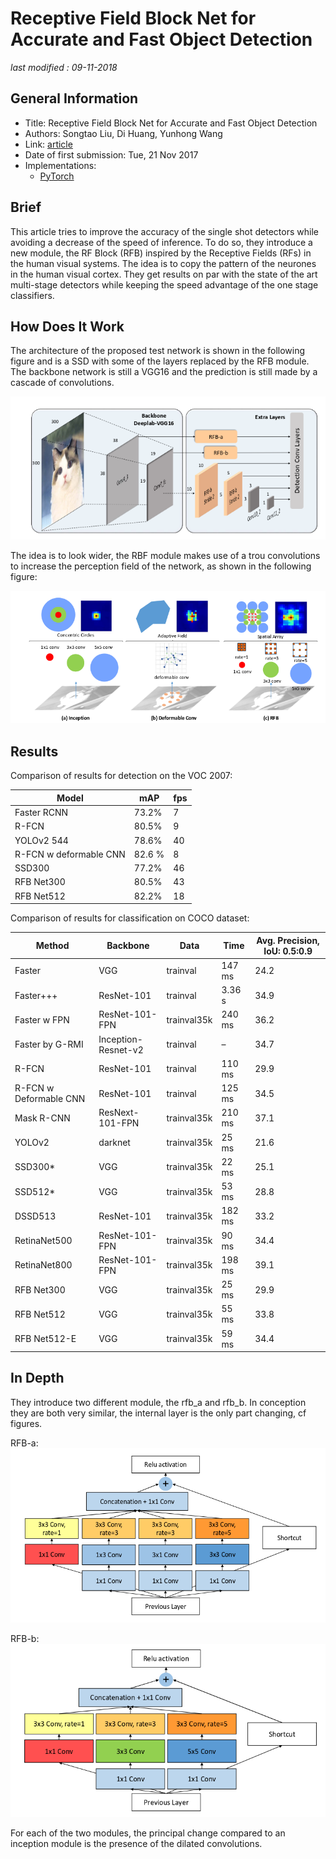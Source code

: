 # Receptive Field Block Net for Accurate and Fast Object Detection

_last modified : 09-11-2018_

## General Information

- Title: Receptive Field Block Net for Accurate and Fast Object Detection
- Authors: Songtao Liu, Di Huang, Yunhong Wang
- Link: [article](https://arxiv.org/abs/1711.07767)
- Date of first submission: Tue, 21 Nov 2017
- Implementations:
    - [PyTorch](https://github.com/ruinmessi/RFBNet)

## Brief

This article tries to improve the accuracy of the single shot detectors  while avoiding a decrease of the speed of inference. To do so, they  introduce a new module, the RF Block (RFB) inspired by the Receptive Fields (RFs) in the human visual systems. The idea is to copy the pattern of the neurones in the human visual cortex. They get results on par with the state of the art multi-stage detectors while keeping the speed advantage of the one stage classifiers.

## How Does It Work

The architecture of the proposed test network is shown in the following figure and is a SSD with some of the layers replaced by the RFB module. The backbone network is still a VGG16 and the prediction is still made by a cascade of convolutions.

![RFB Network](https://raw.githubusercontent.com/D3lt4lph4/papers/master/docs/images/imagedetection/rfb/rbf_network.png "RFB Network")

The idea is to look wider, the RBF module makes use of a trou convolutions to increase the perception field of the network, as shown in the following figure:

![RFB module activation](https://raw.githubusercontent.com/D3lt4lph4/papers/master/docs/images/imagedetection/rfb/rbf_spatial_precision.png "RFB module activation")

## Results

Comparison of results for detection on the VOC 2007:

| Model | mAP | fps |
|-------|-----|-----|
| Faster RCNN | 73.2% | 7 |
| R-FCN | 80.5% | 9 |
| YOLOv2 544 | 78.6% | 40 |
| R-FCN w deformable CNN | 82.6 \% | 8 |
| SSD300 | 77.2% | 46 |
| RFB Net300 | 80.5% | 43 |
| RFB Net512 | 82.2% | 18 |

Comparison of results for classification on COCO dataset:

| Method | Backbone | Data | Time | Avg. Precision, IoU: 0.5:0.9 |
|--------|----------|------|------|------------------------------|
| Faster | VGG | trainval |147 ms | 24.2 |
| Faster+++ | ResNet-101 | trainval | 3.36 s | 34.9 |
| Faster w FPN | ResNet-101-FPN | trainval35k | 240 ms | 36.2 |
| Faster by G-RMI | Inception-Resnet-v2 | trainval | – | 34.7 |
| R-FCN | ResNet-101| trainval | 110 ms | 29.9 |
| R-FCN w Deformable CNN  | ResNet-101| trainval | 125 ms | 34.5 |
| Mask R-CNN  | ResNext-101-FPN| trainval35k | 210 ms| 37.1 |
| YOLOv2  | darknet| trainval35k | 25 ms | 21.6 |
| SSD300*  | VGG| trainval35k | 22 ms | 25.1 |
| SSD512*  | VGG| trainval35k | 53 ms | 28.8 |
| DSSD513  | ResNet-101| trainval35k | 182 ms | 33.2 |
| RetinaNet500  | ResNet-101-FPN| trainval35k | 90 ms | 34.4 |
| RetinaNet800 | ResNet-101-FPN| trainval35k | 198 ms | 39.1 |
| RFB Net300 | VGG | trainval35k | 25 ms | 29.9 |
| RFB Net512 | VGG | trainval35k | 55 ms | 33.8 |
| RFB Net512-E | VGG | trainval35k | 59 ms | 34.4 |

## In Depth

They introduce two different module, the rfb_a and rfb_b. In conception they are both very similar, the internal layer is the only part changing, cf figures.

RFB-a:
![RFB module a](https://raw.githubusercontent.com/D3lt4lph4/papers/master/docs/images/imagedetection/rfb/rbf_module_a.png "RFB module a")

RFB-b:
![RFB module activation](https://raw.githubusercontent.com/D3lt4lph4/papers/master/docs/images/imagedetection/rfb/rbf_module_b.png "RFB module b")

For each of the two modules, the principal change compared to an inception module is the presence of the dilated convolutions.